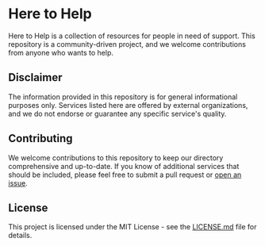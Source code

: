 # Here to Help

Here to Help is a collection of resources for people in need of support. This repository is a community-driven project, and we welcome contributions from anyone who wants to help.

## Disclaimer

The information provided in this repository is for general informational purposes only. Services listed here are offered by external organizations, and we do not endorse or guarantee any specific service's quality.

## Contributing

We welcome contributions to this repository to keep our directory comprehensive and up-to-date. If you know of additional services that should be included, please feel free to submit a pull request or [open an issue](https://github.com/iranian-github/here-to-help/issues).

## License

This project is licensed under the MIT License - see the [LICENSE.md](LICENSE.md) file for details.
